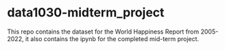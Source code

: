 # data1030-midterm_project
This repo contains the dataset for the World Happiness Report from 2005-2022, it also contains the ipynb for the completed mid-term project.
